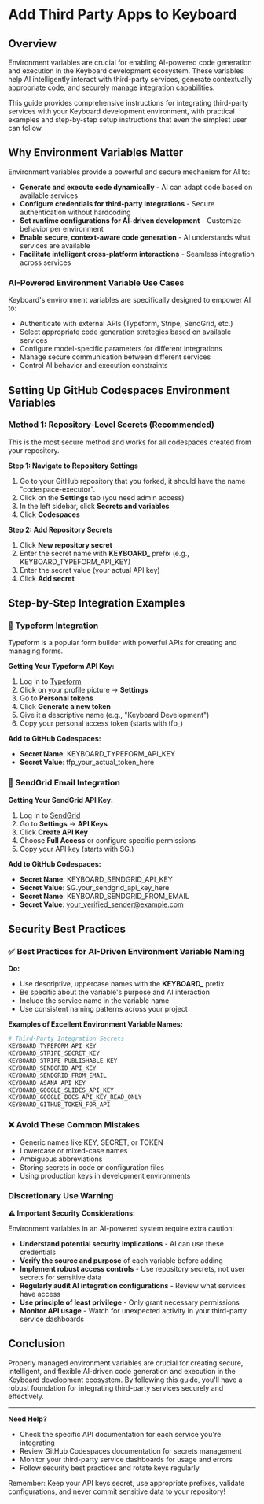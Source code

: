 # Add Third Party Apps to Keyboard

## Overview

Environment variables are crucial for enabling AI-powered code generation and execution in the Keyboard development ecosystem. These variables help AI intelligently interact with third-party services, generate contextually appropriate code, and securely manage integration capabilities.

This guide provides comprehensive instructions for integrating third-party services with your Keyboard development environment, with practical examples and step-by-step setup instructions that even the simplest user can follow.

## Why Environment Variables Matter

Environment variables provide a powerful and secure mechanism for AI to:
* **Generate and execute code dynamically** - AI can adapt code based on available services
* **Configure credentials for third-party integrations** - Secure authentication without hardcoding
* **Set runtime configurations for AI-driven development** - Customize behavior per environment
* **Enable secure, context-aware code generation** - AI understands what services are available
* **Facilitate intelligent cross-platform interactions** - Seamless integration across services

### AI-Powered Environment Variable Use Cases

Keyboard's environment variables are specifically designed to empower AI to:
* Authenticate with external APIs (Typeform, Stripe, SendGrid, etc.)
* Select appropriate code generation strategies based on available services
* Configure model-specific parameters for different integrations
* Manage secure communication between different services
* Control AI behavior and execution constraints

## Setting Up GitHub Codespaces Environment Variables

### Method 1: Repository-Level Secrets (Recommended)

This is the most secure method and works for all codespaces created from your repository.

**Step 1: Navigate to Repository Settings**
1. Go to your GitHub repository that you forked, it should have the name "codespace-executor".
2. Click on the **Settings** tab (you need admin access)
3. In the left sidebar, click **Secrets and variables**
4. Click **Codespaces**

**Step 2: Add Repository Secrets**
1. Click **New repository secret**
2. Enter the secret name with **KEYBOARD_** prefix (e.g., KEYBOARD_TYPEFORM_API_KEY)
3. Enter the secret value (your actual API key)
4. Click **Add secret**

## Step-by-Step Integration Examples

### 🔷 Typeform Integration

Typeform is a popular form builder with powerful APIs for creating and managing forms.

**Getting Your Typeform API Key:**
1. Log in to [Typeform](https://typeform.com)
2. Click on your profile picture → **Settings**
3. Go to **Personal tokens**
4. Click **Generate a new token**
5. Give it a descriptive name (e.g., "Keyboard Development")
6. Copy your personal access token (starts with tfp_)

**Add to GitHub Codespaces:**
- **Secret Name**: KEYBOARD_TYPEFORM_API_KEY
- **Secret Value**: tfp_your_actual_token_here

### 📧 SendGrid Email Integration

**Getting Your SendGrid API Key:**
1. Log in to [SendGrid](https://sendgrid.com)
2. Go to **Settings** → **API Keys**
3. Click **Create API Key**
4. Choose **Full Access** or configure specific permissions
5. Copy your API key (starts with SG.)

**Add to GitHub Codespaces:**
- **Secret Name**: KEYBOARD_SENDGRID_API_KEY
- **Secret Value**: SG.your_sendgrid_api_key_here
- **Secret Name**: KEYBOARD_SENDGRID_FROM_EMAIL
- **Secret Value**: your_verified_sender@example.com

## Security Best Practices

### ✅ Best Practices for AI-Driven Environment Variable Naming

**Do:**
* Use descriptive, uppercase names with the **KEYBOARD_** prefix
* Be specific about the variable's purpose and AI interaction
* Include the service name in the variable name
* Use consistent naming patterns across your project

**Examples of Excellent Environment Variable Names:**
```bash
# Third-Party Integration Secrets
KEYBOARD_TYPEFORM_API_KEY
KEYBOARD_STRIPE_SECRET_KEY
KEYBOARD_STRIPE_PUBLISHABLE_KEY
KEYBOARD_SENDGRID_API_KEY
KEYBOARD_SENDGRID_FROM_EMAIL
KEYBOARD_ASANA_API_KEY
KEYBOARD_GOOGLE_SLIDES_API_KEY
KEYBOARD_GOOGLE_DOCS_API_KEY_READ_ONLY
KEYBOARD_GITHUB_TOKEN_FOR_API
```

### ❌ Avoid These Common Mistakes

* Generic names like KEY, SECRET, or TOKEN
* Lowercase or mixed-case names
* Ambiguous abbreviations
* Storing secrets in code or configuration files
* Using production keys in development environments

### Discretionary Use Warning

**⚠️ Important Security Considerations:**

Environment variables in an AI-powered system require extra caution:
* **Understand potential security implications** - AI can use these credentials
* **Verify the source and purpose** of each variable before adding
* **Implement robust access controls** - Use repository secrets, not user secrets for sensitive data
* **Regularly audit AI integration configurations** - Review what services have access
* **Use principle of least privilege** - Only grant necessary permissions
* **Monitor API usage** - Watch for unexpected activity in your third-party service dashboards

## Conclusion

Properly managed environment variables are crucial for creating secure, intelligent, and flexible AI-driven code generation and execution in the Keyboard development ecosystem. By following this guide, you'll have a robust foundation for integrating third-party services securely and effectively.

---

**Need Help?**
- Check the specific API documentation for each service you're integrating
- Review GitHub Codespaces documentation for secrets management
- Monitor your third-party service dashboards for usage and errors
- Follow security best practices and rotate keys regularly

Remember: Keep your API keys secret, use appropriate prefixes, validate configurations, and never commit sensitive data to your repository!
